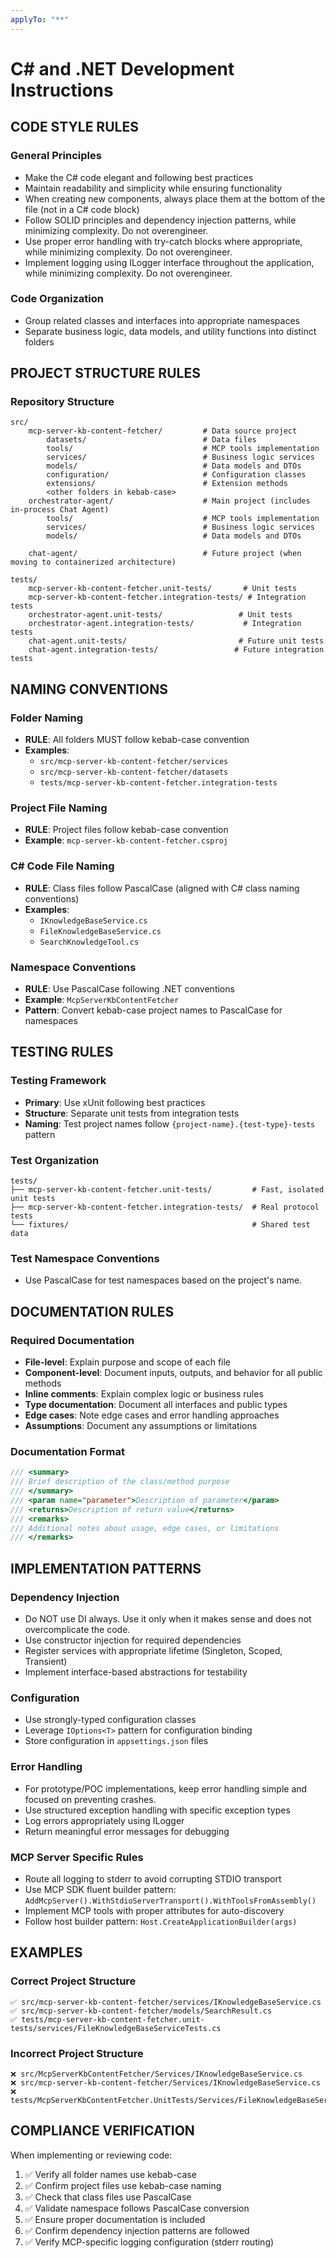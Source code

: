 ```yaml
---
applyTo: "**"
---
```


# C# and .NET Development Instructions

## CODE STYLE RULES

### General Principles
- Make the C# code elegant and following best practices
- Maintain readability and simplicity while ensuring functionality
- When creating new components, always place them at the bottom of the file (not in a C# code block)
- Follow SOLID principles and dependency injection patterns, while minimizing complexity. Do not overengineer.
- Use proper error handling with try-catch blocks where appropriate, while minimizing complexity. Do not overengineer.
- Implement logging using ILogger interface throughout the application, while minimizing complexity. Do not overengineer.

### Code Organization
- Group related classes and interfaces into appropriate namespaces
- Separate business logic, data models, and utility functions into distinct folders


## PROJECT STRUCTURE RULES

### Repository Structure
```
src/
    mcp-server-kb-content-fetcher/         # Data source project
        datasets/                          # Data files
        tools/                             # MCP tools implementation
        services/                          # Business logic services
        models/                            # Data models and DTOs
        configuration/                     # Configuration classes
        extensions/                        # Extension methods
        <other folders in kebab-case>
    orchestrator-agent/                    # Main project (includes in-process Chat Agent)
        tools/                             # MCP tools implementation
        services/                          # Business logic services
        models/                            # Data models and DTOs

    chat-agent/                            # Future project (when moving to containerized architecture)

tests/
    mcp-server-kb-content-fetcher.unit-tests/       # Unit tests
    mcp-server-kb-content-fetcher.integration-tests/ # Integration tests
    orchestrator-agent.unit-tests/                 # Unit tests
    orchestrator-agent.integration-tests/           # Integration tests
    chat-agent.unit-tests/                         # Future unit tests
    chat-agent.integration-tests/                 # Future integration tests
```

## NAMING CONVENTIONS

### Folder Naming
- **RULE**: All folders MUST follow kebab-case convention
- **Examples**:
  - `src/mcp-server-kb-content-fetcher/services`
  - `src/mcp-server-kb-content-fetcher/datasets`
  - `tests/mcp-server-kb-content-fetcher.integration-tests`

### Project File Naming
- **RULE**: Project files follow kebab-case convention
- **Example**: `mcp-server-kb-content-fetcher.csproj`

### C# Code File Naming
- **RULE**: Class files follow PascalCase (aligned with C# class naming conventions)
- **Examples**:
  - `IKnowledgeBaseService.cs`
  - `FileKnowledgeBaseService.cs`
  - `SearchKnowledgeTool.cs`

### Namespace Conventions
- **RULE**: Use PascalCase following .NET conventions
- **Example**: `McpServerKbContentFetcher`
- **Pattern**: Convert kebab-case project names to PascalCase for namespaces

## TESTING RULES

### Testing Framework
- **Primary**: Use xUnit following best practices
- **Structure**: Separate unit tests from integration tests
- **Naming**: Test project names follow `{project-name}.{test-type}-tests` pattern

### Test Organization
```
tests/
├── mcp-server-kb-content-fetcher.unit-tests/         # Fast, isolated unit tests
├── mcp-server-kb-content-fetcher.integration-tests/  # Real protocol tests
└── fixtures/                                         # Shared test data
```

### Test Namespace Conventions
- Use PascalCase for test namespaces based on the project's name.

## DOCUMENTATION RULES

### Required Documentation
- **File-level**: Explain purpose and scope of each file
- **Component-level**: Document inputs, outputs, and behavior for all public methods
- **Inline comments**: Explain complex logic or business rules
- **Type documentation**: Document all interfaces and public types
- **Edge cases**: Note edge cases and error handling approaches
- **Assumptions**: Document any assumptions or limitations

### Documentation Format
```csharp
/// <summary>
/// Brief description of the class/method purpose
/// </summary>
/// <param name="parameter">Description of parameter</param>
/// <returns>Description of return value</returns>
/// <remarks>
/// Additional notes about usage, edge cases, or limitations
/// </remarks>
```

## IMPLEMENTATION PATTERNS

### Dependency Injection
- Do NOT use DI always. Use it only when it makes sense and does not overcomplicate the code.
- Use constructor injection for required dependencies
- Register services with appropriate lifetime (Singleton, Scoped, Transient)
- Implement interface-based abstractions for testability

### Configuration
- Use strongly-typed configuration classes
- Leverage `IOptions<T>` pattern for configuration binding
- Store configuration in `appsettings.json` files

### Error Handling
- For prototype/POC implementations, keep error handling simple and focused on preventing crashes.
- Use structured exception handling with specific exception types
- Log errors appropriately using ILogger
- Return meaningful error messages for debugging

### MCP Server Specific Rules
- Route all logging to stderr to avoid corrupting STDIO transport
- Use MCP SDK fluent builder pattern: `AddMcpServer().WithStdioServerTransport().WithToolsFromAssembly()`
- Implement MCP tools with proper attributes for auto-discovery
- Follow host builder pattern: `Host.CreateApplicationBuilder(args)`

## EXAMPLES

### Correct Project Structure
```
✅ src/mcp-server-kb-content-fetcher/services/IKnowledgeBaseService.cs
✅ src/mcp-server-kb-content-fetcher/models/SearchResult.cs
✅ tests/mcp-server-kb-content-fetcher.unit-tests/services/FileKnowledgeBaseServiceTests.cs
```

### Incorrect Project Structure
```
❌ src/McpServerKbContentFetcher/Services/IKnowledgeBaseService.cs
❌ src/mcp-server-kb-content-fetcher/Services/IKnowledgeBaseService.cs
❌ tests/McpServerKbContentFetcher.UnitTests/Services/FileKnowledgeBaseServiceTests.cs
```

## COMPLIANCE VERIFICATION

When implementing or reviewing code:
1. ✅ Verify all folder names use kebab-case
2. ✅ Confirm project files use kebab-case naming
3. ✅ Check that class files use PascalCase
4. ✅ Validate namespace follows PascalCase conversion
5. ✅ Ensure proper documentation is included
6. ✅ Confirm dependency injection patterns are followed
7. ✅ Verify MCP-specific logging configuration (stderr routing)